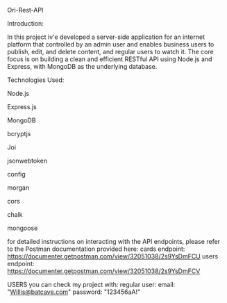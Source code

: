 Ori-Rest-API

Introduction:

In this project iv'e developed a server-side application for an internet platform that controlled by an admin user and enables business users to publish, edit, and delete content, and regular users to watch it. 
The core focus is on building a clean and efficient RESTful API using Node.js and Express, with MongoDB as the underlying database.

Technologies Used:

Node.js

Express.js

MongoDB

bcryptjs

Joi

jsonwebtoken

config

morgan

cors

chalk

mongoose

for detailed instructions on interacting with the API endpoints, please refer to the Postman documentation provided here:
cards endpoint: https://documenter.getpostman.com/view/32051038/2s9YsDmFCU
users endpoint: https://documenter.getpostman.com/view/32051038/2s9YsDmFCV 

USERS you can check my project with:
regular user: 
email: "Willis@batcave.com" password: "123456aA!"
